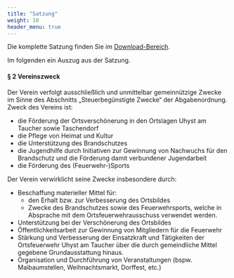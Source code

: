 ```yaml
---
title: "Satzung"
weight: 10
header_menu: true
---
```


Die komplette Satzung finden Sie im [Download-Bereich](#downloads).

Im folgenden ein Auszug aus der Satzung.

#### § 2 Vereinszweck

Der Verein verfolgt ausschließlich und unmittelbar gemeinnützige Zwecke im Sinne des Abschnitts „Steuerbegünstigte Zwecke“ der Abgabenordnung.
Zweck des Vereins ist:

- die Förderung der Ortsverschönerung in den Ortslagen Uhyst am Taucher sowie Taschendorf
- die Pflege von Heimat und Kultur
- die Unterstützung des Brandschutzes
- die Jugendhilfe durch Initiativen zur Gewinnung von Nachwuchs für den Brandschutz und die Förderung damit verbundener Jugendarbeit
- die Förderung des (Feuerwehr-)Sports

Der Verein verwirklicht seine Zwecke insbesondere durch:

- Beschaffung materieller Mittel für:
  - den Erhalt bzw. zur Verbesserung des Ortsbildes
  - Zwecke des Brandschutzes sowie des Feuerwehrsports, welche in Absprache mit dem Ortsfeuerwehrausschuss verwendet werden.
- Unterstützung bei der Verschönerung des Ortsbildes
- Öffentlichkeitsarbeit zur Gewinnung von Mitgliedern für die Feuerwehr
- Stärkung und Verbesserung der Einsatzkraft und Tätigkeiten der Ortsfeuerwehr Uhyst am Taucher über die durch gemeindliche Mittel gegebene Grundausstattung hinaus.
- Organisation und Durchführung von Veranstaltungen (bspw. Maibaumstellen, Weihnachtsmarkt, Dorffest, etc.)

